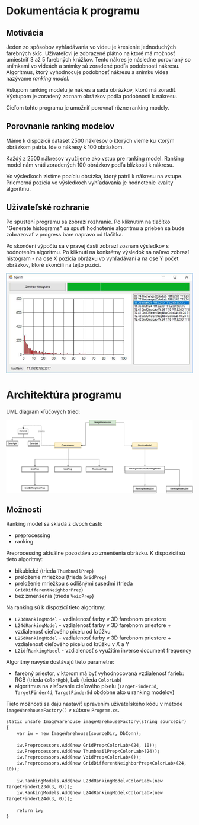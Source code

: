 # Dokumentácia k programu 

## Motivácia
Jeden zo spôsobov vyhľadávania vo videu je kreslenie jednoduchých farebných skíc. Užívateľovi je zobrazené plátno na ktoré má možnosť umiestniť 3 až 5 farebných krúžkov. Tento nákres je následne porovnaný so snímkami vo videách a snímky sú zoradené podľa podobnosti nákresu. Algoritmus, ktorý vyhodnocuje podobnosť nákresu a snímku videa nazývame *ranking model*.

Vstupom ranking modelu je nákres a sada obrázkov, ktorú má zoradiť. Výstupom je zoradený zoznam obrázkov podľa podobnosti k nákresu.

Cieľom tohto programu je umožniť porovnať rôzne ranking modely.

## Porovnanie ranking modelov
Máme k dispozícii dataset 2500 nákresov o ktorých vieme ku ktorým obrázkom patria. Ide o nákresy k 100 obrázkom.

Každý z 2500 nákresov využijeme ako vstup pre ranking model. Ranking model nám vráti zoradených 100 obrázkov podľa blízkosti k nákresu.

Vo výsledkoch zistíme pozíciu obrázka, ktorý patril k nákresu na vstupe. Priemerná pozícia vo výsledkoch vyhľadávania je hodnotenie kvality algoritmu.

## Užívateľské rozhranie

Po spustení programu sa zobrazí rozhranie.
Po kliknutím na tlačítko "Generate histograms" sa spustí hodnotenie algoritmu a priebeh sa bude zobrazovať v progress bare napravo od tlačítka.

Po skončení výpočtu sa v pravej časti zobrazí zoznam výsledkov s hodnotením algoritmu.
Po kliknutí na konkrétny výsledok sa naľavo zobrazí histogram - na ose X pozícia obrázku vo vyhľadávaní a na ose Y počet obrázkov, ktoré skončili na tejto pozící.

![Screenshot](ScreenshotUI.jpg)

# Architektúra programu

UML diagram kľúčových tried:

![UML diagram](UML.png)


## Možnosti

Ranking model sa skladá z dvoch častí:
- preprocessing
- ranking

Preprocessing aktuálne pozostáva zo zmenšenia obrázku.
K dispozícií sú tieto algoritmy:
- bikubické (trieda `ThumbnailPrep`)
- preloženie mriežkou (trieda `GridPrep`)
- preloženie mriežkou s odlišnými susedmi (trieda `GridDifferentNeighborPrep`)
- bez zmenšenia (trieda `VoidPrep`)

Na ranking sú k dispozící tieto algoritmy:
- `L23dRankingModel` - vzdialenosť farby v 3D farebnom priestore
- `L24dRankingModel` - vzdialenosť farby v 3D farebnom priestore + vzdialenosť cieľového pixelu od krúžku
- `L25dRankingModel` - vzdialenosť farby v 3D farebnom priestore + vzdialenosť cieľového pixelu od krúžku v X a Y
- `L2idfRankingModel` - vzdialenosť s využitím inverse document frequency

Algoritmy navyše dostávajú tieto parametre:
- farebný priestor, v ktorom má byť vyhodnocovaná vzdialenosť farieb: RGB (trieda `ColorRgb`), Lab (trieda `ColorLab`)
- algoritmus na zisťovanie cieľového pixelu (`TargetFinder3d`, `TargetFinder4d`, `TargetFinder5d` obdobne ako u ranking modelov)

Tieto možnosti sa dajú nastaviť upravením užívateľského kódu v metóde `imageWarehouseFactory()` v súbore `Program.cs`.

```
static unsafe ImageWarehouse imageWarehouseFactory(string sourceDir)
{
    var iw = new ImageWarehouse(sourceDir, DbConn);

    iw.Preprocessors.Add(new GridPrep<ColorLab>(24, 10));
    iw.Preprocessors.Add(new ThumbnailPrep<ColorLab>(24));
    iw.Preprocessors.Add(new VoidPrep<ColorLab>());
    iw.Preprocessors.Add(new GridDifferentNeighborPrep<ColorLab>(24, 10));

    iw.RankingModels.Add(new L23dRankingModel<ColorLab>(new TargetFinderL23d(3, 0)));
    iw.RankingModels.Add(new L24dRankingModel<ColorLab>(new TargetFinderL24d(3, 0)));

    return iw;
}
```
